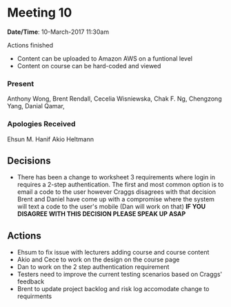 # Meeting 10

**Date/Time**: 10-March-2017 11:30am

Actions finished

- Content can be uploaded to Amazon AWS on a funtional level
- Content on course can be hard-coded and viewed

### Present

Anthony Wong, Brent Rendall, Cecelia Wisniewska, Chak F. Ng, Chengzong Yang, Danial Qamar, 

### Apologies Received

Ehsun M. Hanif
Akio Heltmann

## Decisions

- There has been a change to worksheet 3 requirements where login in requires a 2-step authentication.
The first and most common option is to email a code to the user however Craggs disagrees with that decision
Brent and Daniel have come up with a compromise where the system will text a code to the user's mobile (Dan will work on that)
<b> IF YOU DISAGREE WITH THIS DECISION PLEASE SPEAK UP ASAP </b>

## Actions
- Ehsum to fix issue with lecturers adding course and course content
- Akio and Cece to work on the design on the course page
- Dan to work on the 2 step authentication requirement
- Testers need to improve the current testing scenarios based on Craggs' feedback
- Brent to update project backlog and risk log accomodate change to requirments
